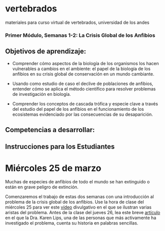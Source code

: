 # vertebrados
materiales para curso virtual de vertebrados, universidad de los andes

### Primer Módulo, Semanas 1-2: La Crisis Global de los Anfibios

## Objetivos de aprendizaje:

-	Comprender cómo aspectos de la biología de los organismos los hacen vulnerables a cambios en el ambiente: el papel de la biología de los anfibios en su crisis global de conservación en un mundo cambiante.

-	Usando como estudio de caso el declive de poblaciones de anfibios, entender cómo se aplica el método científico para resolver problemas de investigación en biología.

-	Comprender los conceptos de cascada trófica y especie clave a través del estudio del papel de los anfibios en el funcionamiento de los ecosistemas evidenciado por las consecuencias de su desaparición.

## Competencias a desarrollar:

## Instrucciones para los Estudiantes

# Miércoles 25 de marzo

Muchas de especies de anfibios de todo el mundo se han extinguido o están en grave peligro de extinción. 

Comenzaremos el trabajo de estas dos semanas con una introducción al problema de la crisis global de los anfibios. Use la hora de clase del miércoles 25 para ver este [vídeo](https://youtu.be/nBbkwlGM7X0) divulgativo en el que se ilustran varias aristas del problema. Antes de la clase del jueves 26, lea este breve [artículo](https://journals.plos.org/plosbiology/article?id=10.1371/journal.pbio.2003080) en el que la Dra. Karen Lips, una de las personas que más activamente ha investigado el problema, cuenta su historia en palabras sencillas.



